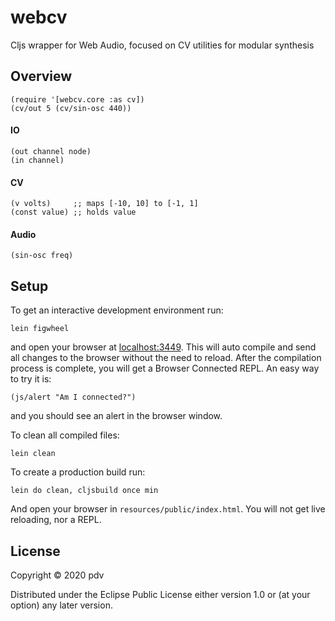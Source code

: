 # webcv

Cljs wrapper for Web Audio, focused on CV utilities for modular synthesis

## Overview

```
(require '[webcv.core :as cv])
(cv/out 5 (cv/sin-osc 440))
```

#### IO

```
(out channel node)
(in channel)
```

#### CV

```
(v volts)     ;; maps [-10, 10] to [-1, 1]
(const value) ;; holds value
```

#### Audio

```
(sin-osc freq)
```

## Setup

To get an interactive development environment run:

    lein figwheel

and open your browser at [localhost:3449](http://localhost:3449/).
This will auto compile and send all changes to the browser without the
need to reload. After the compilation process is complete, you will
get a Browser Connected REPL. An easy way to try it is:

    (js/alert "Am I connected?")

and you should see an alert in the browser window.

To clean all compiled files:

    lein clean

To create a production build run:

    lein do clean, cljsbuild once min

And open your browser in `resources/public/index.html`. You will not
get live reloading, nor a REPL. 

## License

Copyright © 2020 pdv

Distributed under the Eclipse Public License either version 1.0 or (at your option) any later version.
